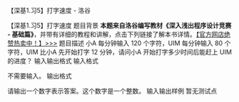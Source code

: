 



【深基1.习5】打字速度 - 洛谷














【深基1.习5】打字速度
题目背景
**本题来自洛谷编写教材《深入浅出程序设计竞赛 - 基础篇》**，并带有详细的教程和讲解，点击下列链接了解本书详情。[【官方网店绝赞热卖中！】>>>](https://item.taobao.com/item.htm?id=637730514783)
题目描述
小A 每分钟输入 $120$ 个字符，UIM 每分钟输入 $80$ 个字符，UIM 比小A 先开始打字 $12$ 分钟，请问小A 开始打字多少时间后能赶上 UIM 的进度？
输入输出格式
输入格式

不需要输入。
输出格式

请输出一个数字表示答案。这个数字是一个整数。
输入输出样例
暂无测试点






